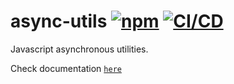 # async-utils [![npm](https://img.shields.io/npm/v/@riadh-adrani/async-utils?async=blue)](https://www.npmjs.com/package/@riadh-adrani/async-utils) [![CI/CD](https://github.com/RiadhAdrani/async-utils/actions/workflows/checks.yml/badge.svg)](https://github.com/RiadhAdrani/async-utils/actions/workflows/checks.yml)

Javascript asynchronous utilities.

Check documentation [`here`](https://riadhadrani.github.io/utility-js/async.html)
